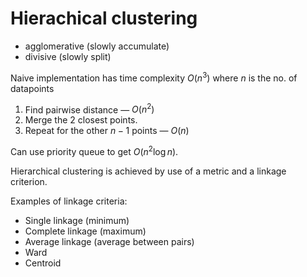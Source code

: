 # Hierachical clustering

- agglomerative (slowly accumulate)
- divisive (slowly split)

Naive implementation has time complexity $O(n^3)$ where $n$ is the no. of datapoints

1. Find pairwise distance — $O(n^2)$
2. Merge the 2 closest points.
3. Repeat for the other $n-1$ points — $O(n)$

Can use priority queue to get $O(n^2 \log n)$.

Hierarchical clustering is achieved by use of a metric and a linkage criterion.

Examples of linkage criteria:

- Single linkage (minimum)
- Complete linkage (maximum)
- Average linkage (average between pairs)
- Ward
- Centroid
